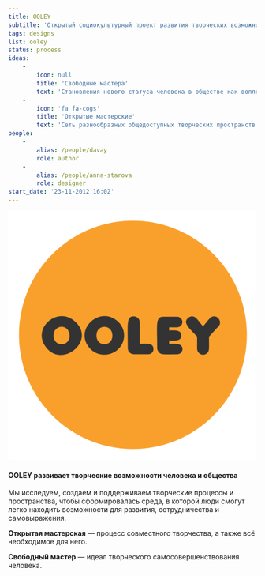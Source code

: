 ```yaml
---
title: OOLEY
subtitle: 'Открытый социокультурный проект развития творческих возможностей человека и общества'
tags: designs
list: ooley
status: process
ideas:
    -
        icon: null
        title: 'Свободные мастера'
        text: 'Становления нового статуса человека в обществе как воплощения идеала его самосовершенствования и творческой самореализации. Это всесторонне развитые свободные мастера, реализующие сложные совместные творческие проекты.'
    -
        icon: 'fa fa-cogs'
        title: 'Открытые мастерские'
        text: 'Сеть разнообразных общедоступных творческих пространств как среда для саморазвития и самореализации человека.'
people:
    -
        alias: /people/davay
        role: author
    -
        alias: /people/anna-starova
        role: designer
start_date: '23-11-2012 16:02'
---
```


![](./circle.svg)

#### OOLEY развивает творческие возможности человека и общества

Мы исследуем, создаем и поддерживаем творческие процессы и пространства, чтобы сформировалась среда, в которой люди смогут легко находить возможности для развития, сотрудничества и самовыражения.


**Открытая мастерская** — процесс совместного творчества, а также всё необходимое для него.

**Свободный мастер** — идеал творческого самосовершенствования человека.
